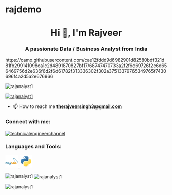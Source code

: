 # rajdemo
<h1 align="center">Hi 👋, I'm Rajveer</h1>
<h3 align="center">A passionate Data / Business Analyst from India</h3>
https://camo.githubusercontent.com/cae12fddd9d6982901d82580bdf321d81fb299141098ca1c2d4891870827bf17/68747470733a2f2f6d69726f2e6d656469756d2e636f6d2f6d61782f313336302f302a37513379765349765f7430696f4a2d5a2e676966
<p align="left"> <img src="https://komarev.com/ghpvc/?username=rajanalyst1&label=Profile%20views&color=0e75b6&style=flat" alt="rajanalyst1" /> </p>

<p align="left"> <a href="https://github.com/ryo-ma/github-profile-trophy"><img src="https://github-profile-trophy.vercel.app/?username=rajanalyst1" alt="rajanalyst1" /></a> </p>

- 📫 How to reach me **therajveersingh3@gmail.com**

<h3 align="left">Connect with me:</h3>
<p align="left">
<a href="https://www.youtube.com/c/technicalengineerchannel" target="blank"><img align="center" src="https://raw.githubusercontent.com/rahuldkjain/github-profile-readme-generator/master/src/images/icons/Social/youtube.svg" alt="technicalengineerchannel" height="30" width="40" /></a>
</p>

<h3 align="left">Languages and Tools:</h3>
<p align="left"> <a href="https://www.mysql.com/" target="_blank" rel="noreferrer"> <img src="https://raw.githubusercontent.com/devicons/devicon/master/icons/mysql/mysql-original-wordmark.svg" alt="mysql" width="40" height="40"/> </a> <a href="https://www.python.org" target="_blank" rel="noreferrer"> <img src="https://raw.githubusercontent.com/devicons/devicon/master/icons/python/python-original.svg" alt="python" width="40" height="40"/> </a> </p>

<p><img align="left" src="https://github-readme-stats.vercel.app/api/top-langs?username=rajanalyst1&show_icons=true&locale=en&layout=compact" alt="rajanalyst1" /></p>

<p>&nbsp;<img align="center" src="https://github-readme-stats.vercel.app/api?username=rajanalyst1&show_icons=true&locale=en" alt="rajanalyst1" /></p>

<p><img align="center" src="https://github-readme-streak-stats.herokuapp.com/?user=rajanalyst1&" alt="rajanalyst1" /></p>

